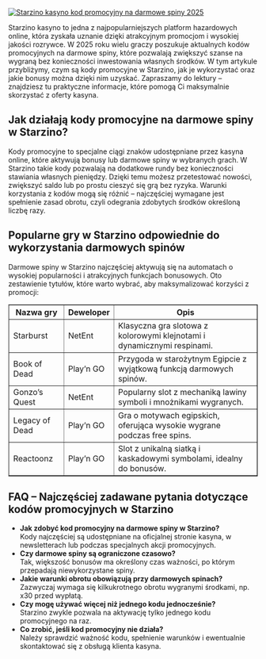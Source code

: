 [![Starzino kasyno kod promocyjny na darmowe spiny 2025](https://123-caf.pages.dev/gitsignup.png)](https://vrmoo.ru/Bt82HjjY)

<div>     <p>Starzino kasyno to jedna z najpopularniejszych platform hazardowych online, która zyskała uznanie dzięki atrakcyjnym promocjom i wysokiej jakości rozrywce. W 2025 roku wielu graczy poszukuje aktualnych kodów promocyjnych na darmowe spiny, które pozwalają zwiększyć szanse na wygraną bez konieczności inwestowania własnych środków. W tym artykule przybliżymy, czym są kody promocyjne w Starzino, jak je wykorzystać oraz jakie bonusy można dzięki nim uzyskać. Zapraszamy do lektury – znajdziesz tu praktyczne informacje, które pomogą Ci maksymalnie skorzystać z oferty kasyna.</p>      <h2>Jak działają kody promocyjne na darmowe spiny w Starzino?</h2>     <p>Kody promocyjne to specjalne ciągi znaków udostępniane przez kasyna online, które aktywują bonusy lub darmowe spiny w wybranych grach. W Starzino takie kody pozwalają na dodatkowe rundy bez konieczności stawiania własnych pieniędzy. Dzięki temu możesz przetestować nowości, zwiększyć saldo lub po prostu cieszyć się grą bez ryzyka. Warunki korzystania z kodów mogą się różnić – najczęściej wymagane jest spełnienie zasad obrotu, czyli odegrania zdobytych środków określoną liczbę razy.</p>        <h2>Popularne gry w Starzino odpowiednie do wykorzystania darmowych spinów</h2>     <p>Darmowe spiny w Starzino najczęściej aktywują się na automatach o wysokiej popularności i atrakcyjnych funkcjach bonusowych. Oto zestawienie tytułów, które warto wybrać, aby maksymalizować korzyści z promocji:</p>        <table border="1" cellpadding="5" cellspacing="0" style="border-collapse:collapse; width:100%;">       <thead>         <tr>           <th>Nazwa gry</th>           <th>Deweloper</th>           <th>Opis</th>         </tr>       </thead>       <tbody>         <tr>           <td>Starburst</td>           <td>NetEnt</td>           <td>Klasyczna gra slotowa z kolorowymi klejnotami i dynamicznymi respinami.</td>         </tr>         <tr>           <td>Book of Dead</td>           <td>Play’n GO</td>           <td>Przygoda w starożytnym Egipcie z wyjątkową funkcją darmowych spinów.</td>         </tr>         <tr>           <td>Gonzo’s Quest</td>           <td>NetEnt</td>           <td>Popularny slot z mechaniką lawiny symboli i mnożnikami wygranych.</td>         </tr>         <tr>           <td>Legacy of Dead</td>           <td>Play’n GO</td>           <td>Gra o motywach egipskich, oferująca wysokie wygrane podczas free spins.</td>         </tr>         <tr>           <td>Reactoonz</td>           <td>Play’n GO</td>           <td>Slot z unikalną siatką i kaskadowymi symbolami, idealny do bonusów.</td>         </tr>       </tbody>     </table>        <h2>FAQ – Najczęściej zadawane pytania dotyczące kodów promocyjnych w Starzino</h2>     <ul>       <li><strong>Jak zdobyć kod promocyjny na darmowe spiny w Starzino?</strong><br> Kody najczęściej są udostępniane na oficjalnej stronie kasyna, w newsletterach lub podczas specjalnych akcji promocyjnych.</li>       <li><strong>Czy darmowe spiny są ograniczone czasowo?</strong><br> Tak, większość bonusów ma określony czas ważności, po którym przepadają niewykorzystane spiny.</li>       <li><strong>Jakie warunki obrotu obowiązują przy darmowych spinach?</strong><br> Zazwyczaj wymaga się kilkukrotnego obrotu wygranymi środkami, np. x30 przed wypłatą.</li>       <li><strong>Czy mogę używać więcej niż jednego kodu jednocześnie?</strong><br> Starzino zwykle pozwala na aktywację tylko jednego kodu promocyjnego na raz.</li>       <li><strong>Co zrobić, jeśli kod promocyjny nie działa?</strong><br> Należy sprawdzić ważność kodu, spełnienie warunków i ewentualnie skontaktować się z obsługą klienta kasyna.</li>     </ul>   </div>